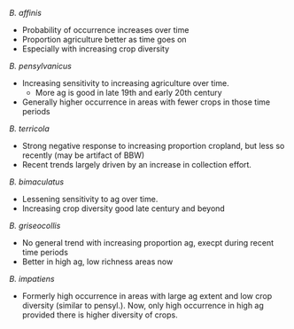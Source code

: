 _B. affinis_
- Probability of occurrence increases over time
- Proportion agriculture better as time goes on
- Especially with increasing crop diversity

_B. pensylvanicus_
- Increasing sensitivity to increasing agriculture over time.
  - More ag is good in late 19th and early 20th century
- Generally higher occurrence in areas with fewer crops in those time periods

_B. terricola_
- Strong negative response to increasing proportion cropland, but less so recently (may be artifact of BBW)
- Recent trends largely driven by an increase in collection effort.

_B. bimaculatus_
- Lessening sensitivity to ag over time.
- Increasing crop diversity good late century and beyond

_B. griseocollis_
- No general trend with increasing proportion ag, execpt during recent time periods
- Better in high ag, low richness areas now

_B. impatiens_
- Formerly high occurrence in areas with large ag extent and low crop diversity (similar to pensyl.). Now, only high occurrence in high ag provided there is higher diversity of crops.